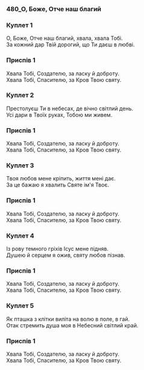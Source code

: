 ### 480_О, Боже, Отче наш благий
### Куплет 1
О, Боже, Отче наш благий, хвала, хвала Тобі.<br/>За кожний дар Твій дорогий, що Ти даєш в любві.
### Приспів 1
Хвала Тобі, Создателю, за ласку й доброту. <br/>Хвала Тобі, Спасителю, за Кров Твою святу.
### Куплет 2
Престолуєш Ти в небесах, де вічно світлий день. <br/>Усі дари в Твоїх руках, Тобою ми живем.
### Приспів 1
Хвала Тобі, Создателю, за ласку й доброту. <br/>Хвала Тобі, Спасителю, за Кров Твою святу.
### Куплет 3
Твоя любов мене кріпить, життя мені дає. <br/>За це бажаю я хвалить Святе ім'я Твоє.
### Приспів 1
Хвала Тобі, Создателю, за ласку й доброту. <br/>Хвала Тобі, Спасителю, за Кров Твою святу.
### Куплет 4
Із рову темного гріхів Ісус мене підняв. <br/>Душею й серцем я ожив, святу любов пізнав.
### Приспів 1
Хвала Тобі, Создателю, за ласку й доброту. <br/>Хвала Тобі, Спасителю, за Кров Твою святу.
### Куплет 5
Як пташка з клітки виліта на волю в поле, в гай. <br/>Отак стремить душа моя в Небесний світлий край.
### Приспів 1
Хвала Тобі, Создателю, за ласку й доброту. <br/>Хвала Тобі, Спасителю, за Кров Твою святу.
